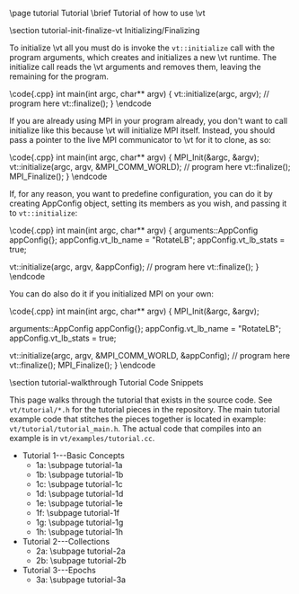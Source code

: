 \page tutorial Tutorial
\brief Tutorial of how to use \vt

\section tutorial-init-finalize-vt Initializing/Finalizing

To initialize \vt all you must do is invoke the `vt::initialize` call with the
program arguments, which creates and initializes a new \vt runtime. The
initialize call reads the \vt arguments and removes them, leaving the remaining
for the program.

\code{.cpp}
int main(int argc, char** argv) {
  vt::initialize(argc, argv);
   // program here
  vt::finalize();
}
\endcode

If you are already using MPI in your program already, you don't want to call
initialize like this because \vt will initialize MPI itself. Instead, you should
pass a pointer to the live MPI communicator to \vt for it to clone, as so:

\code{.cpp}
int main(int argc, char** argv) {
  MPI_Init(&argc, &argv);
  vt::initialize(argc, argv, &MPI_COMM_WORLD);
   // program here
  vt::finalize();
  MPI_Finalize();
}
\endcode

If, for any reason, you want to predefine configuration, you can do it
by creating AppConfig object, setting its members as you wish,
and passing it to `vt::initialize`:

\code{.cpp}
int main(int argc, char** argv) {
  arguments::AppConfig appConfig{};
  appConfig.vt_lb_name = "RotateLB";
  appConfig.vt_lb_stats = true;

  vt::initialize(argc, argv, &appConfig);
   // program here
  vt::finalize();
}
\endcode

You can do also do it if you initialized MPI on your own:

\code{.cpp}
int main(int argc, char** argv) {
  MPI_Init(&argc, &argv);

  arguments::AppConfig appConfig{};
  appConfig.vt_lb_name = "RotateLB";
  appConfig.vt_lb_stats = true;

  vt::initialize(argc, argv, &MPI_COMM_WORLD, &appConfig);
   // program here
  vt::finalize();
  MPI_Finalize();
}
\endcode

\section tutorial-walkthrough Tutorial Code Snippets

This page walks through the tutorial that exists in the source code. See
`vt/tutorial/*.h` for the tutorial pieces in the repository. The main tutorial
example code that stitches the pieces together is located in example:
`vt/tutorial/tutorial_main.h`. The actual code that compiles into an example is
in `vt/examples/tutorial.cc`.

  - Tutorial 1---Basic Concepts
    - 1a: \subpage tutorial-1a
    - 1b: \subpage tutorial-1b
    - 1c: \subpage tutorial-1c
    - 1d: \subpage tutorial-1d
    - 1e: \subpage tutorial-1e
    - 1f: \subpage tutorial-1f
    - 1g: \subpage tutorial-1g
    - 1h: \subpage tutorial-1h
  - Tutorial 2---Collections
    - 2a: \subpage tutorial-2a
    - 2b: \subpage tutorial-2b
  - Tutorial 3---Epochs
    - 3a: \subpage tutorial-3a
